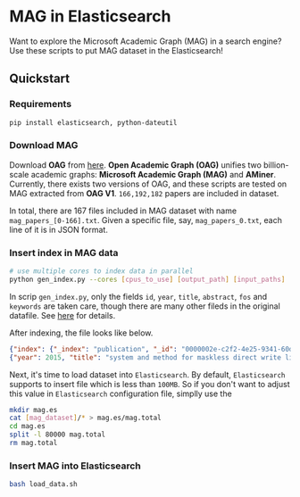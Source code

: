 # MAG in Elasticsearch

Want to explore the Microsoft Academic Graph (MAG) in a search engine? Use these scripts to put MAG dataset in the Elasticsearch!

## Quickstart
### Requirements

```bash
pip install elasticsearch, python-dateutil
```

### Download MAG

Download **OAG** from [here](https://www.openacademic.ai/oag/). **Open Academic Graph (OAG)** unifies two billion-scale academic graphs: **Microsoft Academic Graph (MAG)** and **AMiner**. Currently, there exists two versions of OAG, and these scripts are tested on MAG extracted from **OAG V1**. `166,192,182` papers are included in dataset.

In total, there are 167 files included in MAG dataset with name `mag_papers_[0-166].txt`. Given a specific file, say, `mag_papers_0.txt`, each line of it is in JSON format.


### Insert index in MAG data

```bash
# use multiple cores to index data in parallel
python gen_index.py --cores [cpus_to_use] [output_path] [input_paths]
```

In scrip `gen_index.py`, only the fields `id`, `year`, `title`, `abstract`, `fos` and `keywords` are taken care, though there are many other fileds in the original datafile. See [here](https://www.openacademic.ai/oag/) for details.

After indexing, the file looks like below.
```json
{"index": {"_index": "publication", "_id": "0000002e-c2f2-4e25-9341-60d39130ac7a"}}
{"year": 2015, "title": "system and method for maskless direct write lithography", "abstract": "a system and method for maskless direct write lithography are disclosed. the method includes receiving a plurality of pixels that represent an integrated circuit (ic) layout; identifying a first subset of the pixels that are suitable for a first compression method; and identifying a second subset of the pixels that are suitable for a second compression method. the method further includes compressing the first and second subset using the first and second compression method respectively, resulting in compressed data. the method further includes delivering the compressed data to a maskless direct writer for manufacturing a substrate. in embodiments, the first compression method uses a run-length encoding and the second compression method uses a dictionary-based encoding. due to the hybrid compression method, the compressed data can be decompressed with a data rate expansion ratio sufficient for high-volume ic manufacturing.", "fos": ["electronic engineering", "computer hardware", "engineering", "engineering drawing"], "keywords": []}
```

Next, it's time to load dataset into `Elasticsearch`. By default, `Elasticsearch` supports to insert file which is less than `100MB`. So if you don't want to adjust this value in `Elasticsearch` configuration file, simplly use the 
```bash
mkdir mag.es
cat [mag_dataset]/* > mag.es/mag.total
cd mag.es
split -l 80000 mag.total
rm mag.total
```

### Insert MAG into Elasticsearch

```bash
bash load_data.sh
```
